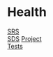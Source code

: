 # Health

[SRS](https://github.com/LastHope0/TRITPO-Lab2/blob/master/SRS/Requirements.md)                                                                                           
[SDS]([https://github.com/LastHope0/TRITPO-Lab2/tree/master/SDS](https://github.com/LastHope0/TRITPO-Lab2/blob/master/SDS/README.md))                                   
[Project](https://github.com/LastHope0/TRITPO-Lab2/blob/master/Project/README.md)                                                                                    
[Tests](https://github.com/LastHope0/TRITPO-Lab2/blob/master/Tests/Readme.md)                                                                                           
